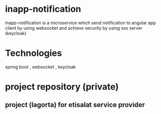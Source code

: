 # inapp-notification
inapp-notification is a microservice which send notification to angular app client by using websocket and achieve security by using sso server (keycloak)

# Technologies
spring boot , websocket , keycloak 


# project repository (private)


## project (lagorta) for etisalat service provider 
